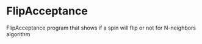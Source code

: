 # FlipAcceptance
FlipAcceptance program that shows if a spin will flip or not for N-neighbors algorithm
